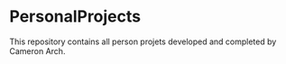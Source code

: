 # PersonalProjects

This repository contains all person projets developed and completed by Cameron Arch.
